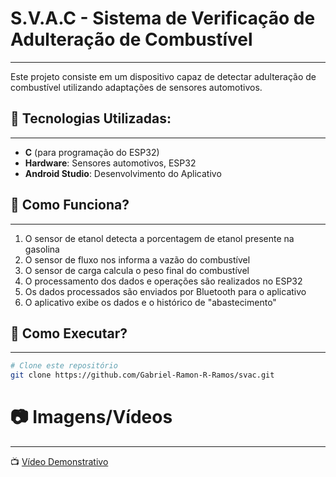 # S.V.A.C - Sistema de Verificação de Adulteração de Combustível
---
Este projeto consiste em um dispositivo capaz de detectar adulteração de combustível utilizando adaptações de sensores automotivos.

## 🚀 Tecnologias Utilizadas:
---
- **C** (para programação do ESP32)
- **Hardware**: Sensores automotivos, ESP32
- **Android Studio**: Desenvolvimento do Aplicativo

## 📖 Como Funciona?
---
1. O sensor de etanol detecta a porcentagem de etanol presente na gasolina
2. O sensor de fluxo nos informa a vazão do combustível
3. O sensor de carga calcula o peso final do combustível
4. O processamento dos dados e operações são realizados no ESP32
5. Os dados processados são enviados por Bluetooth para o aplicativo
6. O aplicativo exibe os dados e o histórico de "abastecimento" 

## 🔧 Como Executar?
---
```bash
# Clone este repositório
git clone https://github.com/Gabriel-Ramon-R-Ramos/svac.git
```

# 📷 Imagens/Vídeos
---
📺 [Vídeo Demonstrativo](https://www.youtube.com/watch?v=AEwtjxqP-9s&t=108s)
